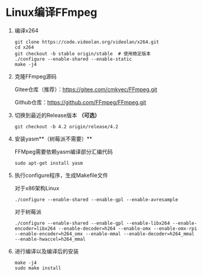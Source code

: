 # Linux编译FFmpeg

1. 编译x264

   ```shell
   git clone https://code.videolan.org/videolan/x264.git
   cd x264
   git checkout -b stable origin/stable  # 使用稳定版本
   ./configure --enable-shared --enable-static
   make -j4
   ```

2. 克隆FFmpeg源码

   Gitee仓库（推荐）：https://gitee.com/cmkyec/FFmpeg.git

   Github仓库：https://github.com/FFmpeg/FFmpeg.git

3. 切换到最近的Release版本 **（可选）**

   ```shell
   git checkout -b 4.2 origin/release/4.2
   ```

4. 安装yasm**（树莓派不需要）**

   FFMpeg需要依赖yasm编译部分汇编代码

   ```shell
   sudo apt-get install yasm
   ```

5. 执行configure程序，生成Makefile文件

   对于x86架构Linux

   ```shell
   ./configure --enable-shared --enable-gpl --enable-avresample
   ```

   对于树莓派

   ```shell
   ./configure --enable-shared --enable-gpl --enable-libx264 --enable-encoder=libx264 --enable-decoder=h264 --enable-omx --enable-omx-rpi --enable-encoder=h264_omx --enable-mmal --enable-decoder=h264_mmal --enable-hwaccel=h264_mmal
   ```

6. 进行编译以及编译后的安装

   ```shell
   make -j4
   sudo make install
   ```
